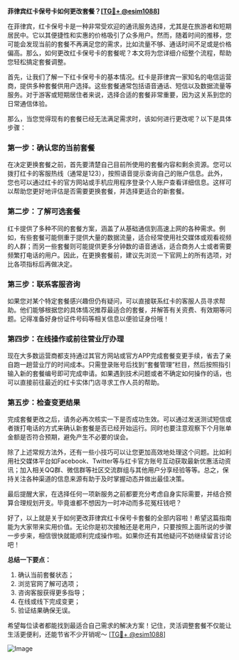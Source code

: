 **菲律宾红卡保号卡如何更改套餐？[[TG💪+ @esim1088](https://t.me/s/esim1088)]**

在菲律宾，红卡保号卡是一种非常受欢迎的通讯服务选择，尤其是在旅游者和短期居民中。它以其便捷性和实惠的价格吸引了众多用户。然而，随着时间的推移，您可能会发现当前的套餐不再满足您的需求，比如流量不够、通话时间不足或是价格偏高。那么，如何更改红卡保号卡的套餐呢？本文将为您详细介绍整个流程，帮助您轻松搞定套餐调整。

首先，让我们了解一下红卡保号卡的基本情况。红卡是菲律宾一家知名的电信运营商，提供多种套餐供用户选择。这些套餐通常包括语音通话、短信以及数据流量等服务。对于游客或短期居住者来说，选择合适的套餐非常重要，因为这关系到您的日常通信体验。

那么，当您觉得现有的套餐已经无法满足需求时，该如何进行更改呢？以下是具体步骤：

### **第一步：确认您的当前套餐**
在决定更换套餐之前，首先要清楚自己目前所使用的套餐内容和剩余资源。您可以拨打红卡的客服热线（通常是123），按照语音提示查询自己的账户信息。此外，您也可以通过红卡的官方网站或手机应用程序登录个人账户查看详细信息。这样可以帮助您更好地评估是否需要更换套餐，并选择更适合的新套餐。

### **第二步：了解可选套餐**
红卡提供了多种不同的套餐方案，涵盖了从基础通信到高速上网的各种需求。例如，有些套餐可能侧重于提供大量的数据流量，适合经常使用社交媒体或观看视频的人群；而另一些套餐则可能提供更多分钟数的语音通话，适合商务人士或者需要频繁打电话的用户。因此，在更换套餐前，建议先浏览一下官网上的所有选项，对比各项指标后再做决定。

### **第三步：联系客服咨询**
如果您对某个特定套餐感兴趣但仍有疑问，可以直接联系红卡的客服人员寻求帮助。他们能够根据您的具体情况推荐最适合的套餐，并解答有关资费、有效期等问题。记得准备好身份证件号码等相关信息以便验证身份哦！

### **第四步：在线操作或前往营业厅办理**
现在大多数运营商都支持通过其官方网站或官方APP完成套餐变更手续，省去了亲自跑一趟营业厅的时间成本。只需登录账号后找到“套餐管理”栏目，然后按照指引输入新的套餐编号即可完成申请。如果遇到技术问题或者不确定如何操作的话，也可以直接前往最近的红卡实体门店寻求工作人员的帮助。

### **第五步：检查变更结果**
完成套餐更改之后，请务必再次核实一下是否成功生效。可以通过发送测试短信或者拨打电话的方式来确认新套餐是否已经开始运行。同时也要注意观察下个月账单金额是否符合预期，避免产生不必要的误会。

除了上述常规方法外，还有一些小技巧可以让您更加高效地处理这个问题。比如利用社交媒体平台如Facebook、Twitter等与红卡官方账号互动获取最新优惠活动资讯；加入相关QQ群、微信群等社区交流群组与其他用户分享经验等等。总之，保持关注各种渠道的信息来源有助于及时掌握动态并做出最佳决策。

最后提醒大家，在选择任何一项新服务之前都要充分考虑自身实际需要，并结合预算合理规划开支。毕竟谁都不想因为一时冲动而多花冤枉钱吧？

好了，以上就是关于如何更改菲律宾红卡保号卡套餐的全部内容啦！希望这篇指南能为大家带来实用价值。无论你是初次接触还是老用户，只要按照上面所说的步骤一步步来，相信很快就能顺利完成操作啦。如果你还有其他疑问不妨继续留言讨论吧！

**总结一下要点：**
1. 确认当前套餐状态；
2. 浏览官网了解可选项；
3. 咨询客服获得更多指导；
4. 在线或线下完成变更；
5. 验证结果确保无误。

希望每位读者都能找到最适合自己需求的解决方案！记住，灵活调整套餐不仅能让生活更便利，还能节省不少开销呢～ [[TG💪+ @esim1088](https://t.me/s/esim1088)]

![Image](https://i.postimg.cc/4NQfJmqS/Snipaste-2025-05-13-00-14-12.png)